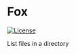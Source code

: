 # Fox
[![License](https://img.shields.io/github/license/CongresoCDMX/Fox)](https://www.gnu.org/licenses/gpl-3.0.en.html)

List files in a directory
